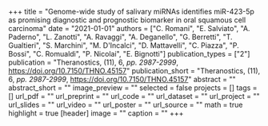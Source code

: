 +++
title = "Genome-wide study of salivary miRNAs identifies miR-423-5p as promising diagnostic and prognostic biomarker in oral squamous cell carcinoma"
date = "2021-01-01"
authors = ["C. Romani", "E. Salviato", "A. Paderno", "L. Zanotti", "A. Ravaggi", "A. Deganello", "G. Berretti", "T. Gualtieri", "S. Marchini", "M. D'Incalci", "D. Mattavelli", "C. Piazza", "P. Bossi", "C. Romualdi", "P. Nicolai", "E. Bignotti"]
publication_types = ["2"]
publication = "Theranostics, (11), 6, _pp. 2987-2999_, https://doi.org/10.7150/THNO.45157"
publication_short = "Theranostics, (11), 6, _pp. 2987-2999_, https://doi.org/10.7150/THNO.45157"
abstract = ""
abstract_short = ""
image_preview = ""
selected = false
projects = []
tags = []
url_pdf = ""
url_preprint = ""
url_code = ""
url_dataset = ""
url_project = ""
url_slides = ""
url_video = ""
url_poster = ""
url_source = ""
math = true
highlight = true
[header]
image = ""
caption = ""
+++
